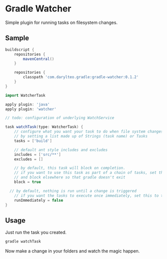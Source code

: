 # Gradle Watcher

Simple plugin for running tasks on filesystem changes.

## Sample

```groovy
buildscript {
	repositories {
		mavenCentral()
	}

	repositories {
		classpath 'com.darylteo.gradle:gradle-watcher:0.1.2'
	}
}

import WatcherTask

apply plugin: 'java'
apply plugin: 'watcher'

// todo: configuration of underlying WatchService

task watchTask(type: WatcherTask) {
	// configure what you want your task to do when file system changes
	// by setting a list made up of Strings (task name) or Tasks
	tasks = ['build']

	// default ant style includes and excludes
	includes = ['src/**']
	excludes = []

	// by default, this task will block on completion. 
	// if you want to use this task as part of a chain of tasks, set this to false 
	// and block elsewhere so that gradle doesn't exit
	block = true

  // by default, nothing is run until a change is triggered
	// if you want the tasks to execute once immediately, set this to true
	runImmediately = false
}
````

## Usage

Just run the task you created.

```bash
gradle watchTask
````

Now make a change in your folders and watch the magic happen.